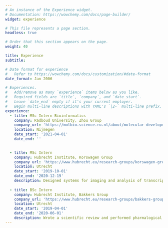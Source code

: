 ```yaml
---
# An instance of the Experience widget.
# Documentation: https://wowchemy.com/docs/page-builder/
widget: experience

# This file represents a page section.
headless: true

# Order that this section appears on the page.
weight: 40

title: Experience
subtitle:

# Date format for experience
#   Refer to https://wowchemy.com/docs/customization/#date-format
date_format: Jan 2006

# Experiences.
#   Add/remove as many `experience` items below as you like.
#   Required fields are `title`, `company`, and `date_start`.
#   Leave `date_end` empty if it's your current employer.
#   Begin multi-line descriptions with YAML's `|2-` multi-line prefix.
experience:
  - title: MSc Intern Bioinformatics
    company: Radboud University, Zhou Group
    company_url: 'https://molbio.science.ru.nl/about/molecular-developmental-biology/huiqing-jo-zhou/'
    location: Nijmegen
    date_start: '2021-04-01'
    date_end: ''

        
  - title: MSc Intern
    company: Hubrecht Institute, Korswagen Group
    company_url: 'https://www.hubrecht.eu/research-groups/korswagen-group/'
    location: Utrecht
    date_start: '2019-10-01'
    date_end: '2020-12-19'
    description: Designed systems for imaging and analysis of transcriptional dynamics in *C. elegans*.
    
  - title: BSc Intern
    company: Hubrecht Institute, Bakkers Group
    company_url: 'https://www.hubrecht.eu/research-groups/bakkers-group/'
    location: Utrecht
    date_start: '2019-04-01'
    date_end: '2020-06-01'
    description: Wrote a scientific review and performed pharmalogical inhibition in *D. rerio*. 
---
```

